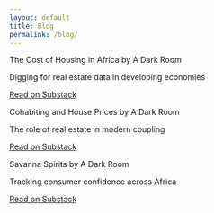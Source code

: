 ```yaml
---
layout: default
title: Blog
permalink: /blog/
---
```


 <div>
  <div class="substack-post-embed"><p lang="en">The Cost of Housing in Africa by A Dark Room</p><p>Digging for real estate data in developing economies</p><a data-post-link href="https://adarkroom.substack.com/p/the-cost-of-housing-in-africa">Read on Substack</a></div><script async src="https://substack.com/embedjs/embed.js" charset="utf-8"></script>
  
  <div class="substack-post-embed"><p lang="en">Cohabiting and House Prices by A Dark Room</p><p>The role of real estate in modern coupling</p><a data-post-link href="https://adarkroom.substack.com/p/cohabiting-and-house-prices">Read on Substack</a></div><script async src="https://substack.com/embedjs/embed.js" charset="utf-8"></script>
   
  <div class="substack-post-embed"><p lang="en">Savanna Spirits by A Dark Room</p><p>Tracking consumer confidence across Africa</p><a data-post-link href="https://adarkroom.substack.com/p/savanna-spirits">Read on Substack</a></div><script async src="https://substack.com/embedjs/embed.js" charset="utf-8"></script>

</div>
